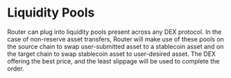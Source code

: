 # Liquidity Pools

Router can plug into liquidity pools present across any DEX protocol. In the case of non-reserve asset transfers, Router will make use of these pools on the source chain to swap user-submitted asset to a stablecoin asset and on the target chain to swap stablecoin asset to user-desired asset. The DEX offering the best price, and the least slippage will be used to complete the order.

